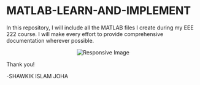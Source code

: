 # MATLAB-LEARN-AND-IMPLEMENT

In this repository, I will include all the MATLAB files I create during my EEE 222 course.
I will make every effort to provide comprehensive documentation wherever possible.

<p align="center">
  <img src="https://images2.imgbox.com/78/b6/iv3f0kdD_o.png" 
       alt="Responsive Image" 
       style="max-width: 100%; height: auto;" />
</p>

Thank you!

-SHAWKIK ISLAM JOHA
